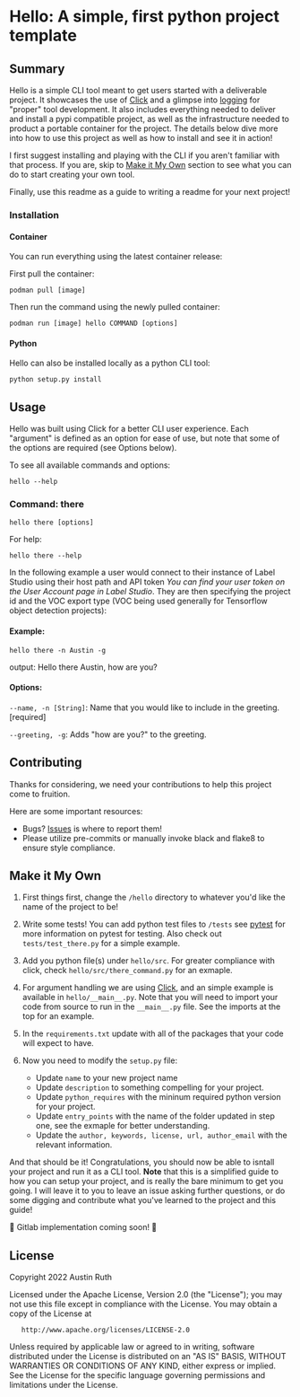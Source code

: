 # Hello: A simple, first python project template

## Summary
Hello is a simple CLI tool meant to get users started with a deliverable project. It showcases the use of [Click](https://click.palletsprojects.com/en/8.1.x/) and a glimpse into [logging](https://docs.python.org/3/howto/logging.html) for "proper" tool development. It also includes everything needed to deliver and install a pypi compatible project, as well as the infrastructure needed to product a portable container for the project. The details below dive more into how to use this project as well as how to install and see it in action!

I first suggest installing and playing with the CLI if you aren't familiar with that process. If you are, skip to [Make it My Own](#make-it-my-own) section to see what you can do to start creating your own tool.

Finally, use this readme as a guide to writing a readme for your next project!

### Installation

#### Container
You can run everything using the latest container release:

First pull the container:

```podman pull [image]```

Then run the command using the newly pulled container:

```podman run [image] hello COMMAND [options]```

#### Python
Hello can also be installed locally as a python CLI tool:

```python setup.py install```

## Usage
Hello was built using Click for a better CLI user experience. Each "argument" is defined as an option for ease of use, but note that some of the options are required (see Options below).

To see all available commands and options:

```hello --help```

### Command: there

```hello there [options]```

For help:

```hello there --help```

In the following example a user would connect to their instance of Label Studio using their host path and API token _You can find your user token on the User Account page in Label Studio_. They are then specifying the project id and the VOC export type (VOC being used generally for Tensorflow object detection projects):

#### Example:

```
hello there -n Austin -g
```

output: Hello there Austin, how are you?

#### Options:

`--name, -n [String]`: Name that you would like to include in the greeting. [required]

`--greeting, -g`: Adds "how are you?" to the greeting.


## Contributing

Thanks for considering, we need your contributions to help this project come to fruition.

Here are some important resources:

- Bugs? [Issues](https://github.com/rutheferd/hello_template/issues) is where to report them!
- Please utilize pre-commits or manually invoke black and flake8 to ensure style compliance.

## Make it My Own

1. First things first, change the `/hello` directory to whatever you'd like the name of the project to be!

2. Write some tests! You can add python test files to `/tests` see [pytest](https://docs.pytest.org/en/7.1.x/) for more information on pytest for testing. Also check out `tests/test_there.py` for a simple example.

3. Add you python file(s) under `hello/src`. For greater compliance with click, check `hello/src/there_command.py` for an exmaple.

4. For argument handling we are using [Click](https://click.palletsprojects.com/en/8.1.x/), and an simple example is available in `hello/__main__.py`. Note that you will need to import your code from source to run in the `__main__.py` file. See the imports at the top for an example.

5. In the `requirements.txt` update with all of the packages that your code will expect to have.

6. Now you need to modify the `setup.py` file:
    - Update `name` to your new project name
    - Update `description` to something compelling for your project.
    - Update `python_requires` with the mininum required python version for your project.
    - Update `entry_points` with the name of the folder updated in step one, see the exmaple for better understanding.
    - Update the `author, keywords, license, url, author_email` with the relevant information.

And that should be it! Congratulations, you should now be able to isntall your project and run it as a CLI tool. 
**Note** that this is a simplified guide to how you can setup your project, and is really the bare minimum to get you going. I will leave it to you to leave an issue asking further questions, or do some digging and contribute what you've learned to the project and this guide!

🚧 Gitlab implementation coming soon! 🚧

## License

   Copyright 2022 Austin Ruth

   Licensed under the Apache License, Version 2.0 (the "License");
   you may not use this file except in compliance with the License.
   You may obtain a copy of the License at

       http://www.apache.org/licenses/LICENSE-2.0

   Unless required by applicable law or agreed to in writing, software
   distributed under the License is distributed on an "AS IS" BASIS,
   WITHOUT WARRANTIES OR CONDITIONS OF ANY KIND, either express or implied.
   See the License for the specific language governing permissions and
   limitations under the License.
